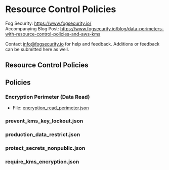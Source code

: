 # Resource Control Policies

Fog Security: https://www.fogsecurity.io/ \
Accompanying Blog Post: https://www.fogsecurity.io/blog/data-perimeters-with-resource-control-policies-and-aws-kms

Contact info@fogsecurity.io for help and feedback. Additions or feedback can be submitted here as well.


## Resource Control Policies


## Policies

### Encryption Perimeter (Data Read)

* File: [encryption_read_perimeter.json](encryption_read_perimeter.json)

### prevent_kms_key_lockout.json

### production_data_restrict.json

### protect_secrets_nonpublic.json

### require_kms_encryption.json
